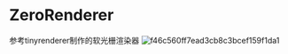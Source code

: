 # ZeroRenderer
参考tinyrenderer制作的软光栅渲染器
![f46c560ff7ead3cb8c3bcef159f1da1](https://github.com/user-attachments/assets/9cdb1c2e-b083-45d3-ba47-3b3bdfd5d81c)
